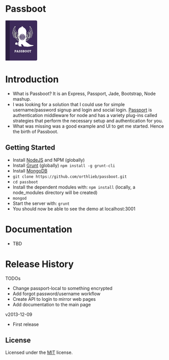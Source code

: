 Passboot
========

![Passboot icon](./app/public/ico/Passboot.png)
# Introduction

* What is Passboot? It is an Express, Passport, Jade, Bootstrap, Node mashup.
* I was looking for a solution that I could use for simple username/password signup and login and social login. [Passport](http://passportjs.org/) is authentication middleware for node and has a variety plug-ins called strategies that perform the necessary setup and authentication for you. 
* What was missing was a good example and UI to get me started. Hence the birth of Passboot.

## Getting Started

* Install [NodeJS](http://nodejs.org/) and NPM (globally)
* Install [Grunt](https://github.com/gruntjs/grunt-cli) (globally) `npm install -g grunt-cli`
* Install [MongoDB](http://www.mongodb.com/)
* `git clone https://github.com/orthlieb/passboot.git`
* `cd passboot`
* Install the dependent modules with: `npm install` (locally, a node_modules directory will be created)
* `mongod`
* Start the server with: `grunt`
* You should now be able to see the demo at localhost:3001

# Documentation

* TBD

# Release History

TODOs

* Change passport-local to something encrypted
* Add forgot password/username workflow
* Create API to login to mirror web pages
* Add documentation to the main page

v2013-12-09

* First release

## License

Licensed under the [MIT](http://opensource.org/licenses/MIT) license.
